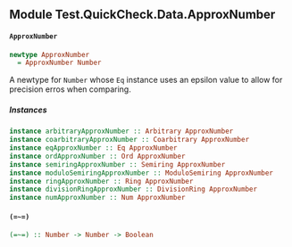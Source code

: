 ## Module Test.QuickCheck.Data.ApproxNumber

#### `ApproxNumber`

``` purescript
newtype ApproxNumber
  = ApproxNumber Number
```

A newtype for `Number` whose `Eq` instance uses an epsilon value to allow
for precision erros when comparing.

##### Instances
``` purescript
instance arbitraryApproxNumber :: Arbitrary ApproxNumber
instance coarbitraryApproxNumber :: Coarbitrary ApproxNumber
instance eqApproxNumber :: Eq ApproxNumber
instance ordApproxNumber :: Ord ApproxNumber
instance semiringApproxNumber :: Semiring ApproxNumber
instance moduloSemiringApproxNumber :: ModuloSemiring ApproxNumber
instance ringApproxNumber :: Ring ApproxNumber
instance divisionRingApproxNumber :: DivisionRing ApproxNumber
instance numApproxNumber :: Num ApproxNumber
```

#### `(=~=)`

``` purescript
(=~=) :: Number -> Number -> Boolean
```


